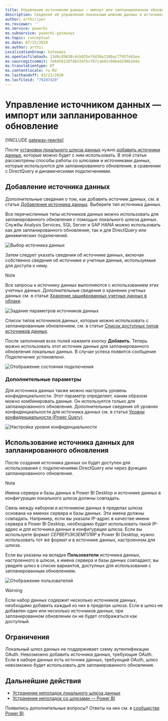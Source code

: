 ```yaml
---
title: Управление источником данных — импорт или запланированное обновление
description: Сведения об управлении локальным шлюзом данных и источниками, которые к нему относятся. Эта статья посвящена источникам данных, которые можно использовать для импорта или запланированного обновления.
author: arthiriyer
ms.reviewer: ''
ms.service: powerbi
ms.subservice: powerbi-gateways
ms.topic: conceptual
ms.date: 07/15/2019
ms.author: arthii
LocalizationGroup: Gateways
ms.openlocfilehash: 13d8cd9838cdcb035e7dd30a1180ac77957441ea
ms.sourcegitcommit: 7e845812874b3347bcf87ca642c66bed298b244a
ms.translationtype: HT
ms.contentlocale: ru-RU
ms.lasthandoff: 03/13/2020
ms.locfileid: "79207420"
---
```

# <a name="manage-your-data-source---importscheduled-refresh"></a>Управление источником данных — импорт или запланированное обновление

[!INCLUDE [gateway-rewrite](includes/gateway-rewrite.md)]

После [установки локального шлюза данных](/data-integration/gateway/service-gateway-install) нужно [добавить источники данных](service-gateway-data-sources.md#add-a-data-source), которые можно будет с ним использовать. В этой статье рассмотрены способы работы со шлюзами и источниками данных, которые используются для запланированного обновления, в сравнении с DirectQuery и динамическими подключениями.

## <a name="add-a-data-source"></a>Добавление источника данных

Дополнительные сведения о том, как добавить источник данных, см. в статье [Добавление источника данных](service-gateway-data-sources.md#add-a-data-source). Выберите тип источника данных.

Все перечисленные типы источников данных можно использовать для запланированного обновления с помощью локального шлюза данных. Службы Analysis Services, SQL Server и SAP HANA можно использовать как для запланированного обновления, так и для DirectQuery или динамических подключений.

![Выбор источника данных](media/service-gateway-enterprise-manage-scheduled-refresh/datasourcesettings2.png)

Затем следует указать сведения об источнике данных, включая собственно сведения об источнике и учетные данные, используемые для доступа к нему.

> [!NOTE]
> Все запросы к источнику данных выполняются с использованием этих учетных данных. Дополнительные сведения о хранении учетных данных см. в статье [Хранение зашифрованных учетных данных в облаке](service-gateway-data-sources.md#store-encrypted-credentials-in-the-cloud).

![Задание параметров источников данных](media/service-gateway-enterprise-manage-scheduled-refresh/datasourcesettings3-oracle.png)

Список типов источников данных, которые можно использовать с запланированным обновлением, см. в статье [Список доступных типов источников данных](service-gateway-data-sources.md#list-of-available-data-source-types).

После заполнения всех полей нажмите кнопку **Добавить**. Теперь можно использовать этот источник данных для запланированного обновления локальных данных. В случае успеха появится сообщение *Подключение установлено*.

![Отображение состояния подключения](media/service-gateway-enterprise-manage-scheduled-refresh/datasourcesettings4.png)

### <a name="advanced-settings"></a>Дополнительные параметры

Для источника данных также можно настроить уровень конфиденциальности. Этот параметр определяет, каким образом можно комбинировать данные. Он используется только для запланированного обновления. Дополнительные сведения об уровнях конфиденциальности для источника данных см. в статье [Уровни конфиденциальности (Power Query)](https://support.office.com/article/Privacy-levels-Power-Query-CC3EDE4D-359E-4B28-BC72-9BEE7900B540).

![Настройка уровня конфиденциальности](media/service-gateway-enterprise-manage-scheduled-refresh/datasourcesettings9.png)

## <a name="use-the-data-source-for-scheduled-refresh"></a>Использование источника данных для запланированного обновления

После создания источника данных он будет доступен для использования с подключениями DirectQuery или через функцию запланированного обновления.

> [!NOTE]
> Имена сервера и базы данных в Power BI Desktop и источнике данных в конфигурации локального шлюза должны совпадать.

Связь между набором и источником данных в пределах шлюза основана на именах сервера и базы данных. Эти имена должны совпадать. Например, если вы указали IP-адрес в качестве имени сервера в Power BI Desktop, необходимо будет использовать такой IP-адрес и для источника данных в конфигурации шлюза. Если вы используете формат *СЕРВЕР\ЭКЗЕМПЛЯР* в Power BI Desktop, нужно использовать тот же формат и в источнике данных, настроенном для шлюза.

Если вы указаны на вкладке **Пользователи** источника данных, настроенного в шлюзе, а имена сервера и базы данных совпадают, вы увидите шлюз в списке вариантов, доступных для использования с запланированным обновлением.

![Отображение пользователей](media/service-gateway-enterprise-manage-scheduled-refresh/powerbi-gateway-enterprise-schedule-refresh.png)

> [!WARNING]
> Если набор данных содержит несколько источников данных, необходимо добавить каждый из них в пределах шлюза. Если в шлюз не добавлен один или несколько источников данных, при запланированном обновлении он не будет отображаться как доступный.

## <a name="limitations"></a>Ограничения

Локальный шлюз данных не поддерживает схему аутентификации OAuth. Невозможно добавить источники данных, требующие OAuth. Если в наборе данных есть источник данных, требующий OAuth, шлюз невозможно будет использовать для запланированного обновления.

## <a name="next-steps"></a>Дальнейшие действия

* [Устранение неполадок локального шлюза данных](/data-integration/gateway/service-gateway-tshoot)
* [Устранение неполадок со шлюзами — Power BI](service-gateway-onprem-tshoot.md)

Появились дополнительные вопросы? Ответы на них см. в [сообществе Power BI](https://community.powerbi.com/).
